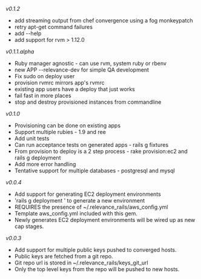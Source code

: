 *v0.1.2*

* add streaming output from chef convergence using a fog monkeypatch
* retry apt-get command failures
* add --help
* add support for rvm > 1.12.0

*v0.1.1.alpha*

* Ruby manager agnostic - can use rvm, system ruby or rbenv
* new APP --relevance-dev for simple QA development
* Fix sudo on deploy user
* provision rvmrc mirrors app's rvmrc
* existing app users have a deploy that just works
* fail fast in more places
* stop and destroy provisioned instances from commandline

*v0.1.0*

* Provisioning can be done on existing apps
* Support multiple rubies - 1.9 and ree
* Add unit tests
* Can run acceptance tests on generated apps - rails g fixtures
* From provision to deploy is a 2 step process - rake provision:ec2 and rails g deployment
* Add more error handling
* Tentative support for multiple databases - postgresql and mysql

*v0.0.4*

* Add support for generating EC2 deployment environments
* 'rails g deployment <environment>' to generate a new environment
* REQUIRES the presence of ~/.relevance_rails/aws_config.yml
* Template aws_config.yml included with this gem.
* Newly generates EC2 deployment environments will be wired up as new cap stages.

*v0.0.3*

* Add support for multiple public keys pushed to converged hosts.
* Public keys are fetched from a git repo.
* Git repo url is stored in ~/.relevance_rails/keys_git_url
* Only the top level keys from the repo will be pushed to new hosts.
